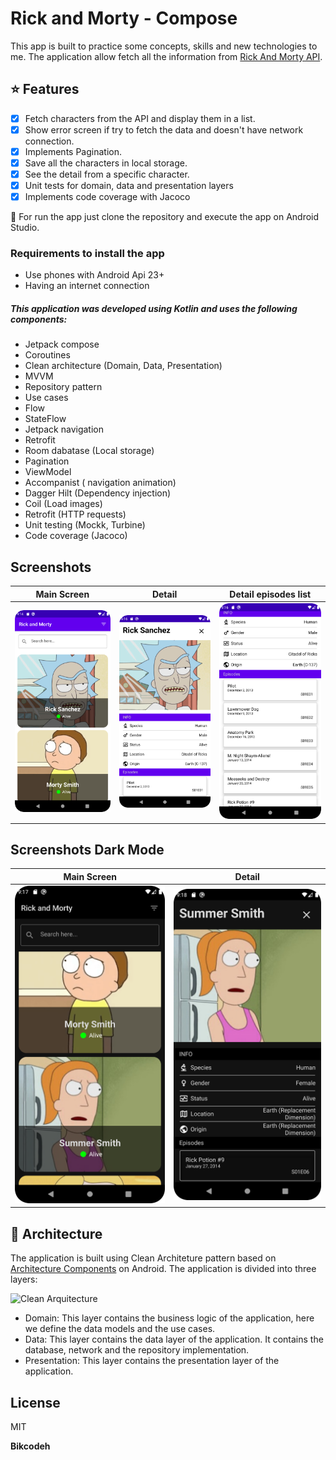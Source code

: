 # Rick and Morty - Compose

This app is built to practice some concepts, skills and new technologies to me. The application allow fetch all the information from [Rick And Morty API](https://rickandmortyapi.com/).

## :star: Features

- [x] Fetch characters from the API and display them in a list.
- [x] Show error screen if try to fetch the data and doesn't have network connection.
- [x] Implements Pagination.
- [x] Save all the characters in local storage.
- [x] See the detail from a specific character.
- [x] Unit tests for domain, data and presentation layers
- [x] Implements code coverage with Jacoco

:runner: For run the app just clone the repository and execute the app on Android Studio.

### Requirements to install the app
- Use phones with Android Api 23+
- Having an internet connection

##### This application was developed using Kotlin and uses the following components:
- Jetpack compose
- Coroutines
- Clean architecture (Domain, Data, Presentation)
- MVVM
- Repository pattern
- Use cases
- Flow
- StateFlow
- Jetpack navigation
- Retrofit
- Room dabatase (Local storage)
- Pagination
- ViewModel
- Accompanist ( navigation animation)
- Dagger Hilt (Dependency injection)
- Coil (Load images)
- Retrofit (HTTP requests)
- Unit testing (Mockk, Turbine)
- Code coverage (Jacoco)

## Screenshots
|                    Main Screen                    |                        Detail                         |                       Detail episodes list                   
| :-----------------------------------------------: | :---------------------------------------------------: | :--------------------------------------------------------: 
|   ![Home](assets/home.png?raw=true)   |   ![Favorites](assets/detail.png?raw=true)   |   ![Post Detail](assets/detail_episodes.png?raw=true)

## Screenshots Dark Mode

|                    Main Screen                    |                        Detail                         |
| :-----------------------------------------------: | :---------------------------------------------------: |
|   ![Home](assets/home_dark.png?raw=true)   |   ![Favorites](assets/detail_dark.png?raw=true)  |

## :dart: Architecture

The application is built using Clean Architeture pattern based on [Architecture Components](https://developer.android.com/jetpack/guide#recommended-app-arch) on Android. The application is divided into three layers:

![Clean Arquitecture](https://devexperto.com/wp-content/uploads/2018/10/clean-architecture-own-layers.png)

- Domain: This layer contains the business logic of the application, here we define the data models and the use cases.
- Data: This layer contains the data layer of the application. It contains the database, network and the repository implementation.
- Presentation: This layer contains the presentation layer of the application.

## License

MIT

**Bikcodeh**
